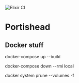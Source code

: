 ![Elixir CI](https://github.com/ideaMarcos/portishead/workflows/Elixir%20CI/badge.svg)

# Portishead

## Docker stuff

docker-compose up --build

docker-compose down --rmi local

docker system prune --volumes -f
